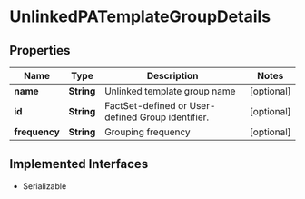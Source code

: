 

# UnlinkedPATemplateGroupDetails


## Properties

Name | Type | Description | Notes
------------ | ------------- | ------------- | -------------
**name** | **String** | Unlinked template group name |  [optional]
**id** | **String** | FactSet-defined or User-defined Group identifier. |  [optional]
**frequency** | **String** | Grouping frequency |  [optional]


## Implemented Interfaces

* Serializable



